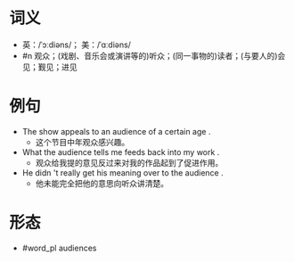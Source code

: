 # 词义
- 英：/ˈɔːdiəns/； 美：/ˈɑːdiəns/
- #n 观众；(戏剧、音乐会或演讲等的)听众；(同一事物的)读者；(与要人的)会见；觐见；进见
# 例句
- The show appeals to an audience of a certain age .
	- 这个节目中年观众感兴趣。
- What the audience tells me feeds back into my work .
	- 观众给我提的意见反过来对我的作品起到了促进作用。
- He didn 't really get his meaning over to the audience .
	- 他未能完全把他的意思向听众讲清楚。
# 形态
- #word_pl audiences
